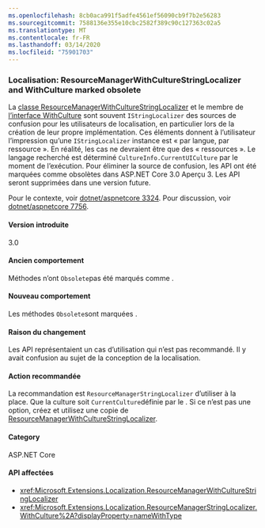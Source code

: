 ```yaml
---
ms.openlocfilehash: 8cb0aca991f5adfe4561ef56090cb9f7b2e56283
ms.sourcegitcommit: 7588136e355e10cbc2582f389c90c127363c02a5
ms.translationtype: MT
ms.contentlocale: fr-FR
ms.lasthandoff: 03/14/2020
ms.locfileid: "75901703"
---
```

### <a name="localization-resourcemanagerwithculturestringlocalizer-and-withculture-marked-obsolete"></a>Localisation: ResourceManagerWithCultureStringLocalizer and WithCulture marked obsolete

La [classe ResourceManagerWithCultureStringLocalizer](https://github.com/aspnet/Localization/blob/43b974482c7b703c92085c6f68b3b23d8fe32720/src/Microsoft.Extensions.Localization/ResourceManagerWithCultureStringLocalizer.cs#L18) et le membre de [l’interface WithCulture](https://github.com/aspnet/Localization/blob/master/src/Microsoft.Extensions.Localization/ResourceManagerStringLocalizer.cs#L154-L170) sont souvent `IStringLocalizer` des sources de confusion pour les utilisateurs de localisation, en particulier lors de la création de leur propre implémentation. Ces éléments donnent à l’utilisateur l’impression qu’une `IStringLocalizer` instance est « par langue, par ressource ». En réalité, les cas ne devraient être que des « ressources ». Le langage recherché est déterminé `CultureInfo.CurrentUICulture` par le moment de l’exécution. Pour éliminer la source de confusion, les API ont été marquées comme obsolètes dans ASP.NET Core 3.0 Aperçu 3. Les API seront supprimées dans une version future.

Pour le contexte, voir [dotnet/aspnetcore 3324](https://github.com/dotnet/aspnetcore/issues/3324). Pour discussion, voir [dotnet/aspnetcore 7756](https://github.com/dotnet/aspnetcore/issues/7756).

#### <a name="version-introduced"></a>Version introduite

3.0

#### <a name="old-behavior"></a>Ancien comportement

Méthodes n’ont `Obsolete`pas été marqués comme .

#### <a name="new-behavior"></a>Nouveau comportement

Les méthodes `Obsolete`sont marquées .

#### <a name="reason-for-change"></a>Raison du changement

Les API représentaient un cas d’utilisation qui n’est pas recommandé. Il y avait confusion au sujet de la conception de la localisation.

#### <a name="recommended-action"></a>Action recommandée

La recommandation est `ResourceManagerStringLocalizer` d’utiliser à la place. Que la culture soit `CurrentCulture`définie par le . Si ce n’est pas une option, créez et utilisez une copie de [ResourceManagerWithCultureStringLocalizer](https://github.com/aspnet/Localization/blob/43b974482c7b703c92085c6f68b3b23d8fe32720/src/Microsoft.Extensions.Localization/ResourceManagerWithCultureStringLocalizer.cs#L18).

#### <a name="category"></a>Category

ASP.NET Core

#### <a name="affected-apis"></a>API affectées

- <xref:Microsoft.Extensions.Localization.ResourceManagerWithCultureStringLocalizer>
- <xref:Microsoft.Extensions.Localization.ResourceManagerStringLocalizer.WithCulture%2A?displayProperty=nameWithType>

<!--

#### Affected APIs

- `T:Microsoft.Extensions.Localization.ResourceManagerWithCultureStringLocalizer`
- `Overload:Microsoft.Extensions.Localization.ResourceManagerStringLocalizer.WithCulture`

-->
